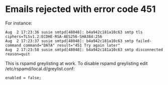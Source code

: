 # Emails rejected with error code 451
For instance:
```
Aug  2 17:23:36 susie smtpd[48048]: b4a942c181a10c63 smtp tls ciphers=TLSv1.2:ECDHE-RSA-AES256-SHA384:256
Aug  2 17:23:37 susie smtpd[48048]: b4a942c181a10c63 smtp failed-command command="DATA" result="451 Try again later"
Aug  2 17:23:58 susie smtpd[48048]: b4a942c181a10c63 smtp disconnected reason=quit
```

This is rspamd greylisting at work. To disable rspamd greylisting edit /etc/rspamd/local.d/greylist.conf:
```
enabled = false;
```
